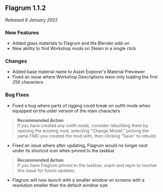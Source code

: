 ## Flagrum 1.1.2

_Released 8 January 2022_

### New Features

- Added glass materials to Flagrum and the Blender add-on
- New ability to find Workshop mods on Steam in a single click

### Changes

- Added base material name to Asset Explorer's Material Previewer
- Fixed an issue where Workshop Descriptions were only loading the first 256 characters

### Bug Fixes

- Fixed a bug where parts of rigging could break on outfit mods when equipped on the older version of the main characters

> **Recommended Action**  
> If you have created any outfit mods, consider rebuilding them by opening the existing mod, selecting "Change Model," picking the same FMD you created the mod with, then clicking "Save" to rebuild.

- Fixed an issue where after updating, Flagrum would no longer nest under its shortcut icon when pinned to the taskbar

> **Recommended Action**  
> If you have Flagrum pinned to the taskbar, unpin and repin to resolve this issue for future updates.

- Flagrum will now launch with a smaller window on screens with a resolution smaller than the default window size